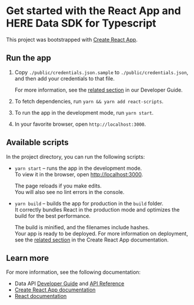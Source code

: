 # Get started with the React App and HERE Data SDK for Typescript

This project was bootstrapped with [Create React App](https://github.com/facebook/create-react-app).

## Run the app

1. Copy `./public/credentials.json.sample` to `./public/credentials.json`, and then add your credentials to that file.
    
    For more information, see the [related section](https://developer.here.com/documentation/sdk-typescript/dev_guide/topics/authenticate.html) in our Developer Guide.

2. To fetch dependencies, run `yarn && yarn add react-scripts`.

3. To run the app in the development mode, run `yarn start`.

4. In your favorite browser, open `http://localhost:3000`.

## Available scripts

In the project directory, you can run the following scripts:

- `yarn start` – runs the app in the development mode.\
    To view it in the browser, open [http://localhost:3000](http://localhost:3000).

    The page reloads if you make edits.\
    You will also see no lint errors in the console.

- `yarn build` – builds the app for production in the `build` folder.\
    It correctly bundles React in the production mode and optimizes the build for the best performance.

    The build is minified, and the filenames include hashes.\
    Your app is ready to be deployed. For more information on deployment, see the [related section](https://facebook.github.io/create-react-app/docs/deployment) in the Create React App documentation.

## Learn more

For more information, see the following documentation:

- Data API <a href="https://developer.here.com/documentation/data-api/data_dev_guide/index.html" target="_blank">Developer Guide</a> and <a href="https://developer.here.com/documentation/data-api/api-reference.html" target="_blank">API Reference</a>
- [Create React App documentation](https://facebook.github.io/create-react-app/docs/getting-started)
- [React documentation](https://reactjs.org/)
